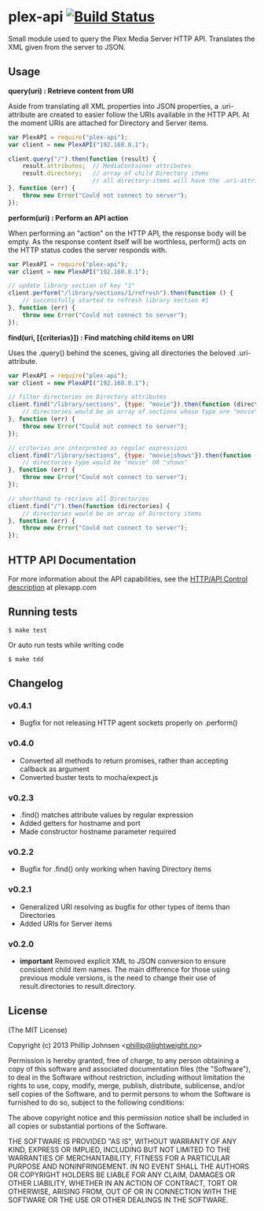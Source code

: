 # plex-api [![Build Status](https://api.travis-ci.org/phillipj/node-plex-api.png)](http://travis-ci.org/phillipj/node-plex-api)

Small module used to query the Plex Media Server HTTP API.
Translates the XML given from the server to JSON.

## Usage

**query(uri) : Retrieve content from URI**

Aside from translating all XML properties into JSON properties, a .uri-attribute are created to easier follow the URIs available in the HTTP API. At the moment URIs are attached for Directory and Server items.

```js
var PlexAPI = require("plex-api");
var client = new PlexAPI("192.168.0.1");

client.query("/").then(function (result) {
	result.attributes; 	// MediaContainer attributes
	result.directory; 	// array of child Directory items
						// all directory-items will have the .uri-attribute attached
}, function (err) {
	throw new Error("Could not connect to server");
});
```

**perform(uri) : Perform an API action**

When performing an "action" on the HTTP API, the response body will be empty.
As the response content itself will be worthless, perform() acts on the HTTP status codes the server responds with.

```js
var PlexAPI = require("plex-api");
var client = new PlexAPI("192.168.0.1");

// update library section of key "1"
client.perform("/library/sections/1/refresh").then(function () {
	// successfully started to refresh library section #1
}, function (err) {
	throw new Error("Could not connect to server");
});
```

**find(uri, [{criterias}]) : Find matching child items on URI**

Uses the .query() behind the scenes, giving all directories the beloved .uri-attribute.

```js
var PlexAPI = require("plex-api");
var client = new PlexAPI("192.168.0.1");

// filter directories on Directory attributes
client.find("/library/sections", {type: "movie"}).then(function (directories) {
	// directories would be an array of sections whose type are "movie"
}, function (err) {
	throw new Error("Could not connect to server");
});

// criterias are interpreted as regular expressions
client.find("/library/sections", {type: "movie|shows"}).then(function (directories) {
	// directories type would be "movie" OR "shows"
}, function (err) {
	throw new Error("Could not connect to server");
});

// shorthand to retrieve all Directories
client.find("/").then(function (directories) {
	// directories would be an array of Directory items
}, function (err) {
	throw new Error("Could not connect to server");
});
```

## HTTP API Documentation
For more information about the API capabilities, see the [HTTP/API Control description](http://wiki.plexapp.com/index.php/HTTP_API/Control) at plexapp.com

## Running tests
```shell
$ make test
```

Or auto run tests while writing code
```shell
$ make tdd
```

## Changelog

### v0.4.1
- Bugfix for not releasing HTTP agent sockets properly on .perform()

### v0.4.0
- Converted all methods to return promises, rather than accepting callback as argument
- Converted buster tests to mocha/expect.js

### v0.2.3
- .find() matches attribute values by regular expression
- Added getters for hostname and port
- Made constructor hostname parameter required

### v0.2.2
- Bugfix for .find() only working when having Directory items

### v0.2.1
- Generalized URI resolving as bugfix for other types of items than Directories
- Added URIs for Server items

### v0.2.0
- **important** Removed explicit XML to JSON conversion to ensure consistent child item names. The main difference for those using previous module versions, is the need to change their use of result.directories to result.directory.

## License
(The MIT License)

Copyright (c) 2013 Phillip Johnsen &lt;phillip@lightweight.no&gt;

Permission is hereby granted, free of charge, to any person obtaining
a copy of this software and associated documentation files (the
"Software"), to deal in the Software without restriction, including
without limitation the rights to use, copy, modify, merge, publish,
distribute, sublicense, and/or sell copies of the Software, and to
permit persons to whom the Software is furnished to do so, subject to
the following conditions:

The above copyright notice and this permission notice shall be
included in all copies or substantial portions of the Software.

THE SOFTWARE IS PROVIDED "AS IS", WITHOUT WARRANTY OF ANY KIND,
EXPRESS OR IMPLIED, INCLUDING BUT NOT LIMITED TO THE WARRANTIES OF
MERCHANTABILITY, FITNESS FOR A PARTICULAR PURPOSE AND
NONINFRINGEMENT. IN NO EVENT SHALL THE AUTHORS OR COPYRIGHT HOLDERS BE
LIABLE FOR ANY CLAIM, DAMAGES OR OTHER LIABILITY, WHETHER IN AN ACTION
OF CONTRACT, TORT OR OTHERWISE, ARISING FROM, OUT OF OR IN CONNECTION
WITH THE SOFTWARE OR THE USE OR OTHER DEALINGS IN THE SOFTWARE.
